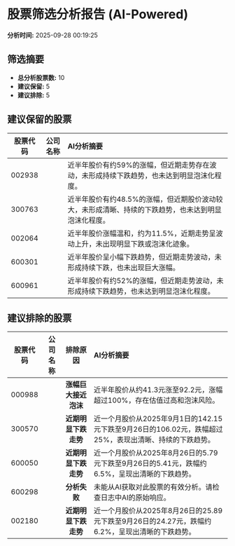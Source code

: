 # 股票筛选分析报告 (AI-Powered)

**分析时间:** 2025-09-28 00:19:25

## 筛选摘要

- **总分析股票数:** 10
- **建议保留:** 5
- **建议排除:** 5

## 建议保留的股票

| 股票代码 | 公司名称 | AI分析摘要 |
|:---:|:---:|:---|
| 002938 |  | 近半年股价有约59%的涨幅，但近期走势存在波动，未形成持续下跌趋势，也未达到明显泡沫化程度。 |
| 300763 |  | 近半年股价有约48.5%的涨幅，但近期股价波动较大，未形成清晰、持续的下跌趋势，也未达到明显泡沫化程度。 |
| 002064 |  | 近半年股价涨幅温和，约为11.5%，近期走势呈波动上升，未出现明显下跌或泡沫化迹象。 |
| 600301 |  | 近半年股价呈小幅下跌趋势，但近期走势波动，未形成持续下跌，也未出现巨大涨幅。 |
| 600961 |  | 近半年股价有约52%的涨幅，但近期走势波动，未形成持续下跌趋势，也未达到明显泡沫化程度。 |

## 建议排除的股票

| 股票代码 | 公司名称 | 排除原因 | AI分析摘要 |
|:---:|:---:|:---:|:---|
| 000988 |  | **涨幅巨大接近泡沫** | 近半年股价从约41.3元涨至92.2元，涨幅超过100%，存在估值过高和泡沫风险。 |
| 300570 |  | **近期明显下跌走势** | 近一个月股价从2025年9月1日的142.15元下跌至9月26日的106.02元，跌幅超过25%，表现出清晰、持续的下跌趋势。 |
| 600050 |  | **近期明显下跌走势** | 近一个月股价从2025年8月26日的5.79元下跌至9月26日的5.41元，跌幅约6.5%，呈现出清晰的下跌趋势。 |
| 600298 |  | **分析失败** | 未能从AI获取对此股票的有效分析。请检查日志中AI的原始响应。 |
| 002180 |  | **近期明显下跌走势** | 近一个月股价从2025年8月26日的25.89元下跌至9月26日的24.27元，跌幅约6.2%，呈现出清晰的下跌趋势。 |
